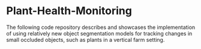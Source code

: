 # Plant-Health-Monitoring

The following code repository describes and showcases the implementation of using relatively new object segmentation models for tracking changes in small occluded objects, such as plants in a vertical farm setting.  
